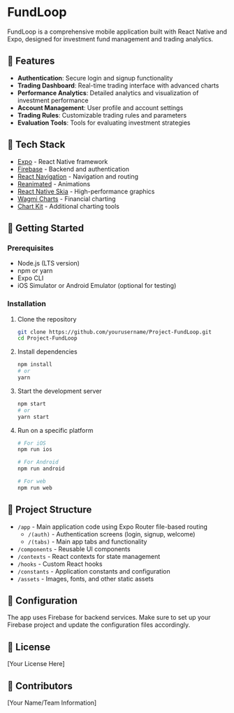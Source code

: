 # FundLoop

FundLoop is a comprehensive mobile application built with React Native and Expo, designed for investment fund management and trading analytics.

## 🌟 Features

- **Authentication**: Secure login and signup functionality
- **Trading Dashboard**: Real-time trading interface with advanced charts
- **Performance Analytics**: Detailed analytics and visualization of investment performance
- **Account Management**: User profile and account settings
- **Trading Rules**: Customizable trading rules and parameters
- **Evaluation Tools**: Tools for evaluating investment strategies

## 🚀 Tech Stack

- [Expo](https://expo.dev/) - React Native framework
- [Firebase](https://firebase.google.com/) - Backend and authentication
- [React Navigation](https://reactnavigation.org/) - Navigation and routing
- [Reanimated](https://docs.swmansion.com/react-native-reanimated/) - Animations
- [React Native Skia](https://shopify.github.io/react-native-skia/) - High-performance graphics
- [Wagmi Charts](https://github.com/coinjar/react-native-wagmi-charts) - Financial charting
- [Chart Kit](https://github.com/indiespirit/react-native-chart-kit) - Additional charting tools

## 📱 Getting Started

### Prerequisites

- Node.js (LTS version)
- npm or yarn
- Expo CLI
- iOS Simulator or Android Emulator (optional for testing)

### Installation

1. Clone the repository

   ```bash
   git clone https://github.com/yourusername/Project-FundLoop.git
   cd Project-FundLoop
   ```

2. Install dependencies

   ```bash
   npm install
   # or
   yarn
   ```

3. Start the development server

   ```bash
   npm start
   # or
   yarn start
   ```

4. Run on a specific platform

   ```bash
   # For iOS
   npm run ios

   # For Android
   npm run android

   # For web
   npm run web
   ```

## 📂 Project Structure

- `/app` - Main application code using Expo Router file-based routing
  - `/(auth)` - Authentication screens (login, signup, welcome)
  - `/(tabs)` - Main app tabs and functionality
- `/components` - Reusable UI components
- `/contexts` - React contexts for state management
- `/hooks` - Custom React hooks
- `/constants` - Application constants and configuration
- `/assets` - Images, fonts, and other static assets

## 🔧 Configuration

The app uses Firebase for backend services. Make sure to set up your Firebase project and update the configuration files accordingly.

## 📄 License

[Your License Here]

## 👥 Contributors

[Your Name/Team Information]

